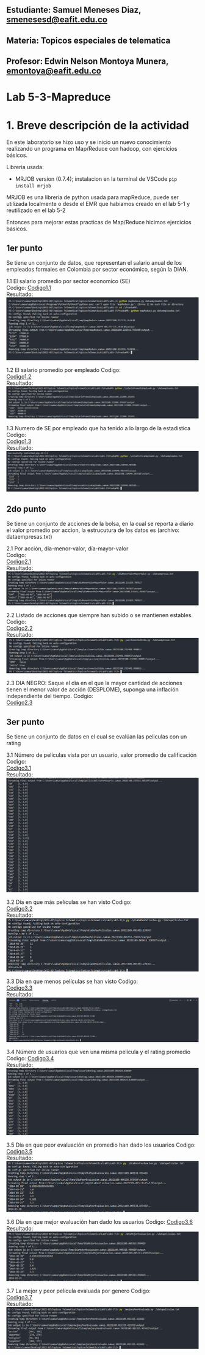 ## Estudiante: Samuel Meneses Diaz, smenesesd@eafit.edu.co
## Materia: Topicos especiales de telematica
## Profesor: Edwin Nelson Montoya Munera, emontoya@eafit.edu.co 
#
# Lab 5-3-Mapreduce
# 1. Breve descripción de la actividad
En este laboratorio se hizo uso y se inicio un nuevo conocimiento realizando un programa en Map/Reduce con hadoop, con ejercicios básicos.   

Libreria usada:
- MRJOB version (0.7.4); instalacion en la terminal de VSCode ```pip install mrjob```

MRJOB es una libreria de python usada para mapReduce, puede ser utilizada localmente o desde el EMR que habiamos creado en el lab 5-1 y reutilizado en el lab 5-2

Entonces para mejorar estas practicas de Map/Reduce hicimos ejercicios basicos.

## 1er punto
Se tiene un conjunto de datos, que representan el salario anual de los empleados formales en Colombia por sector económico, según la DIAN.

1.1 El salario promedio por sector economico (SE)   
Codigo: 
[Codigo1.1](https://github.com/smenesesd/TopicosTelematica/blob/main/Lab5/Lab5-3/1/PromedioSector.py)   
Resultado:
![Codigo1.1Img](https://raw.githubusercontent.com/smenesesd/TopicosTelematica/main/Lab5/Lab5-3/img/1/promedio%20por%20sector%20Economico.png)

1.2 El salario promedio por empleado
Codigo:   
[Codigo1.2](https://github.com/smenesesd/TopicosTelematica/blob/main/Lab5/Lab5-3/1/SalarioPromedioEmpleado.py)   
Resultado:   
![Codigo1.2Img](https://raw.githubusercontent.com/smenesesd/TopicosTelematica/main/Lab5/Lab5-3/img/1/SalarioPromedioEmpleado.png)

1.3 Numero de SE por empleado que ha tenido a lo largo de la estadistica   
Codigo:   
[Codigo1.3](https://github.com/smenesesd/TopicosTelematica/blob/main/Lab5/Lab5-3/1/estadisticaEmpleado.py)   
Resultado:   
![Codigo1.3Img](https://raw.githubusercontent.com/smenesesd/TopicosTelematica/main/Lab5/Lab5-3/img/1/EstadisticaEmpleados.png)

## 2do punto
Se tiene un conjunto de acciones de la bolsa, en la cual se reporta a diario el valor promedio por accion, la estrucutura de los datos es (archivo: dataempresas.txt)

2.1 Por acción, dia-menor-valor, día-mayor-valor   
Codigo:   
[Codigo2.1](https://github.com/smenesesd/TopicosTelematica/blob/main/Lab5/Lab5-3/2/diaMenorValorMayorValor.py)   
Resultado:   
![Codigo2.1Img](https://raw.githubusercontent.com/smenesesd/TopicosTelematica/main/Lab5/Lab5-3/img/2/diaMenorValorMaYORvALOR.png)

2.2 Listado de acciones que siempre han subido o se mantienen estables.
Codigo:   
[Codigo2.2](https://github.com/smenesesd/TopicosTelematica/blob/main/Lab5/Lab5-3/2/accionesSubida.py)   
Resultado:   
![Codgio2.2Img](https://raw.githubusercontent.com/smenesesd/TopicosTelematica/main/Lab5/Lab5-3/img/2/accionesSubida.png)

2.3 DIA NEGRO: Saque el día en el que la mayor cantidad de acciones tienen el menor valor de acción (DESPLOME), suponga una inflación independiente del tiempo.
Codgio:   
[Codigo2.3](https://github.com/smenesesd/TopicosTelematica/blob/main/Lab5/Lab5-3/2/BlackDay.py)

## 3er punto
Se tiene un conjunto de datos en el cual se evalúan las peliculas con un rating

3.1 Número de películas vista por un usuario, valor promedio de calificación
Codigo:   
[Codigo3.1](https://github.com/smenesesd/TopicosTelematica/blob/main/Lab5/Lab5-3/3/peliculaVistaPorUsuario.py)   
Resultado:
![Codigo3.1Img](https://raw.githubusercontent.com/smenesesd/TopicosTelematica/main/Lab5/Lab5-3/img/3/peliculasVistasPorUsuario.png)

3.2 Día en que más películas se han visto
Codigo:   
[Codigo3.2](https://github.com/smenesesd/TopicosTelematica/blob/main/Lab5/Lab5-3/3/diaDeMasPeliculas.py)   
Resultado:   
![Codigo3.2Img](https://raw.githubusercontent.com/smenesesd/TopicosTelematica/main/Lab5/Lab5-3/img/3/diademasPeliculas.png)

3.3 Día en que menos películas se han visto
Codigo:   
[Codigo3.3](https://github.com/smenesesd/TopicosTelematica/blob/main/Lab5/Lab5-3/3/diaDeMenosPeliculas.py)   
Resultado:   
![Codigo3.3Img](https://raw.githubusercontent.com/smenesesd/TopicosTelematica/main/Lab5/Lab5-3/img/3/diademenorpeliculas.png)

3.4 Número de usuarios que ven una misma película y el rating promedio
Codigo: 
[Codigo3.4](https://github.com/smenesesd/TopicosTelematica/blob/main/Lab5/Lab5-3/3/usuarioRating.py)   
Resultado:
![Codigo3.4Img](https://raw.githubusercontent.com/smenesesd/TopicosTelematica/main/Lab5/Lab5-3/img/3/UsuarioRating.png)

3.5 Día en que peor evaluación en promedio han dado los usuarios
Codigo:   
[Codigo3.5](https://github.com/smenesesd/TopicosTelematica/blob/main/Lab5/Lab5-3/3/DiaPeorEvaluacion.py)   
Resultado:   
![Codigo3.5Img](https://raw.githubusercontent.com/smenesesd/TopicosTelematica/main/Lab5/Lab5-3/img/3/DiaPeorEvaluacion.png)

3.6 Día en que mejor evaluación han dado los usuarios
Codigo:
[Codigo3.6](https://github.com/smenesesd/TopicosTelematica/blob/main/Lab5/Lab5-3/3/DiaMejorEvaluacion.py)   
Resultado:   
![Codigo3.6Img](https://raw.githubusercontent.com/smenesesd/TopicosTelematica/main/Lab5/Lab5-3/img/3/diaMejorEvaluacion.png)

3.7 La mejor y peor película evaluada por genero
Codigo:   
[Codigo3.7](https://github.com/smenesesd/TopicosTelematica/blob/main/Lab5/Lab5-3/3/mejoryPeorEvaluada.py)   
Resultado:   
![Codigo3.7Img](https://raw.githubusercontent.com/smenesesd/TopicosTelematica/main/Lab5/Lab5-3/img/3/MejoryPeorEvaluada.png)

